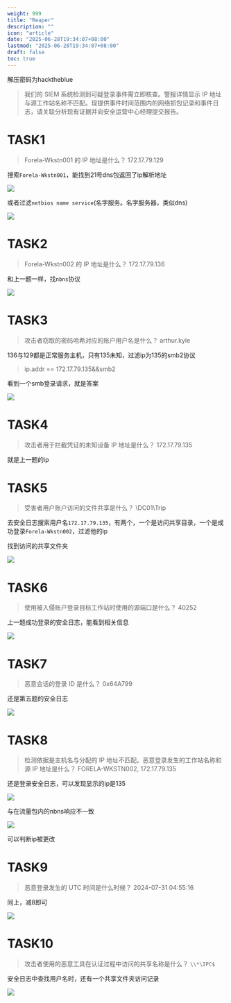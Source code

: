 ```yaml
---
weight: 999
title: "Reaper"
description: ""
icon: "article"
date: "2025-06-28T19:34:07+08:00"
lastmod: "2025-06-28T19:34:07+08:00"
draft: false
toc: true
---
```

解压密码为hacktheblue

>我们的 SIEM 系统检测到可疑登录事件需立即核查。警报详情显示 IP 地址与源工作站名称不匹配。现提供事件时间范围内的网络抓包记录和事件日志，请关联分析现有证据并向安全运营中心经理提交报告。

# TASK1

>Forela-Wkstn001 的 IP 地址是什么？
>172.17.79.129

搜索`Forela-Wkstn001`，能找到21号dns包返回了ip解析地址

![](https://gitee.com/inklong/blog-pic/raw/master/images/2025062818060563.png)

或者过滤`netbios name service`(名字服务。名字服务器，类似dns)

![](https://gitee.com/inklong/blog-pic/raw/master/images/2025062819065864.png)

# TASK2
>Forela-Wkstn002 的 IP 地址是什么？
>172.17.79.136

和上一题一样，找`nbns`协议

![](https://gitee.com/inklong/blog-pic/raw/master/images/2025062819063990.png)

# TASK3
>攻击者窃取的密码哈希对应的账户用户名是什么？
>arthur.kyle

136与129都是正常服务主机，只有135未知，过滤ip为135的smb2协议

>ip.addr == 172.17.79.135&&smb2

看到一个smb登录请求，就是答案

![](https://gitee.com/inklong/blog-pic/raw/master/images/2025062819063512.png)

# TASK4
>攻击者用于拦截凭证的未知设备 IP 地址是什么？
>172.17.79.135

就是上一题的ip
# TASK5
>受害者用户账户访问的文件共享是什么？
>\\DC01\Trip

去安全日志搜索用户名`172.17.79.135`，有两个，一个是访问共享目录，一个是成功登录`Forela-Wkstn002`，过滤他的ip

找到访问的共享文件夹

![](https://gitee.com/inklong/blog-pic/raw/master/images/2025062819064004.png)
# TASK6
>使用被入侵账户登录目标工作站时使用的源端口是什么？
>40252

上一题成功登录的安全日志，能看到相关信息

![](https://gitee.com/inklong/blog-pic/raw/master/images/2025062819063275.png)
# TASK7
>恶意会话的登录 ID 是什么？
>0x64A799

还是第五题的安全日志

![](https://gitee.com/inklong/blog-pic/raw/master/images/2025062819061481.png)
# TASK8
>检测依据是主机名与分配的 IP 地址不匹配。恶意登录发生的工作站名称和源 IP 地址是什么？
>FORELA-WKSTN002, 172.17.79.135

还是登录安全日志，可以发现显示的ip是135

![](https://gitee.com/inklong/blog-pic/raw/master/images/2025062819063275.png)

与在流量包内的nbns响应不一致

![](https://gitee.com/inklong/blog-pic/raw/master/images/2025062819063990.png)

可以判断ip被更改
# TASK9
>恶意登录发生的 UTC 时间是什么时候？
>2024-07-31 04:55:16

同上，减8即可

![](https://gitee.com/inklong/blog-pic/raw/master/images/2025062819060367.png)
# TASK10
>攻击者使用的恶意工具在认证过程中访问的共享名称是什么？
>`\\*\IPC$`

安全日志中查找用户名时，还有一个共享文件夹访问记录

![](https://gitee.com/inklong/blog-pic/raw/master/images/2025062819062582.png)